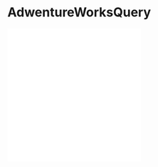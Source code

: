 # AdwentureWorksQuery
![image](file:///C:/Users/HP/Desktop/AdventureWorks_2005.pdf)
![image](desktop/AdventureWorks_2005.pdf)
